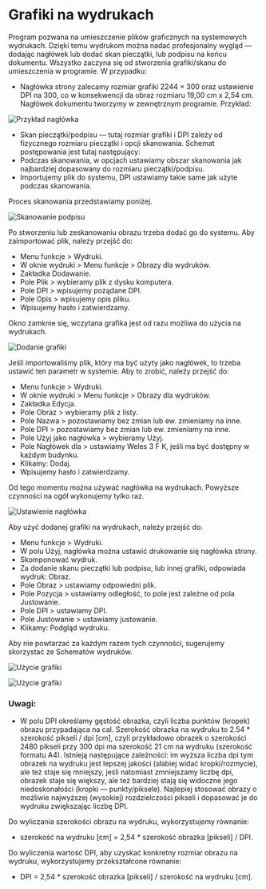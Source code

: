 # Grafiki na wydrukach

Program pozwana na umieszczenie plików graficznych na systemowych wydrukach. Dzięki temu wydrukom można nadać profesjonalny wygląd — dodając nagłówek lub dodać skan pieczątki, lub podpisu na końcu dokumentu. Wszystko zaczyna się od stworzenia grafiki/skanu do umieszczenia w programie. W przypadku:

- Nagłówka strony zalecamy rozmiar grafiki 2244 × 300 oraz ustawienie DPI na 300, co w konsekwencji da obraz rozmiaru 19,00 cm x 2,54 cm. Nagłówek dokumentu tworzymy w zewnętrznym programie. Przykład:

![Przykład nagłówka](przykladnaglowka.png)

- Skan pieczątki/podpisu — tutaj rozmiar grafiki i DPI zależy od fizycznego rozmiaru pieczątki i opcji skanowania. Schemat postępowania jest tutaj następujący:
- Podczas skanowania, w opcjach ustawiamy obszar skanowania jak najbardziej dopasowany do rozmiaru pieczątki/podpisu.
- Importujemy plik do systemu, DPI ustawiamy takie same jak użyte podczas skanowania.

Proces skanowania przedstawiamy poniżej.

![Skanowanie podpisu](skanowanie.gif)

Po stworzeniu lub zeskanowaniu obrazu trzeba dodać go do systemu. Aby zaimportować plik, należy przejść do:

- Menu funkcje > Wydruki.
- W oknie wydruki > Menu funkcje > Obrazy dla wydruków.
- Zakładka Dodawanie.
- Pole Plik > wybieramy plik z dysku komputera.
- Pole DPI > wpisujemy pożądane DPI.
- Pole Opis > wpisujemy opis pliku.
- Wpisujemy hasło i zatwierdzamy.

Okno zamknie się, wczytana grafika jest od razu możliwa do użycia na wydrukach.

![Dodanie grafiki](dodanieobrazka.gif)

Jeśli importowaliśmy plik, który ma być użyty jako nagłówek, to trzeba ustawić ten parametr w systemie. Aby to zrobić, należy przejść do:

- Menu funkcje > Wydruki.
- W oknie wydruki > Menu funkcje > Obrazy dla wydruków.
- Zakładka Edycja.
- Pole Obraz > wybieramy plik z listy.
- Pole Nazwa > pozostawiamy bez zmian lub ew. zmieniamy na inne.
- Pole DPI > pozostawiamy bez zmian lub ew. zmieniamy na inne.
- Pole Użyj jako nagłówka > wybieramy Użyj.
- Pole Nagłówek dla > ustawiamy Weles 3 F K, jeśli ma być dostępny w każdym budynku.
- Klikamy: Dodaj.
- Wpisujemy hasło i zatwierdzamy.

Od tego momentu można używać nagłówka na wydrukach. Powyższe czynności na ogół wykonujemy tylko raz.

![Ustawienie nagłówka](ustawienienaglowka.gif)

Aby użyć dodanej grafiki na wydrukach, należy przejść do:

- Menu funkcje > Wydruki.
- W polu Użyj, nagłówka można ustawić drukowanie się nagłówka strony.
- Skomponować wydruk.
- Za dodanie skanu pieczątki lub podpisu, lub innej grafiki, odpowiada wydruk: Obraz.
- Pole Obraz > ustawiamy odpowiedni plik.
- Pole Pozycja > ustawiamy odległość, to pole jest zależne od pola Justowanie.
- Pole DPI > ustawiamy DPI.
- Pole Justowanie > ustawiamy justowanie.
- Klikamy: Podgląd wydruku.

Aby nie powtarzać za każdym razem tych czynności, sugerujemy skorzystać ze Schematów wydruków.

![Użycie grafiki](uzyciegrafiki.gif)

![Użycie grafiki](przykladgrafikipdf.png)

### Uwagi:

- W polu DPI określamy gęstość obrazka, czyli liczba punktów (kropek) obrazu przypadająca na cal. Szerokość obrazka na wydruku to 2.54 * szerokość pikseli / dpi [cm], czyli przykładowo obrazek o szerokości 2480 pikseli przy 300 dpi ma szerokość 21 cm na wydruku (szerokość formatu A4). Istnieją następujące zależności: im wyższa liczba dpi tym obrazek na wydruku jest lepszej jakości (słabiej widać kropki/rozmycie), ale też staje się mniejszy, jeśli natomiast zmniejszamy liczbę dpi, obrazek staje się większy, ale też bardziej stają się widoczne jego niedoskonałości (kropki — punkty/piksele). Najlepiej stosować obrazy o możliwie najwyższej (wysokiej) rozdzielczości pikseli i dopasować je do wydruku zwiększając liczbę DPI.

Do wyliczania szerokości obrazu na wydruku, wykorzystujemy równanie:
- szerokość na wydruku [cm] = 2,54 * szerokość obrazka [pikseli] / DPI.

Do wyliczenia wartość DPI, aby uzyskać konkretny rozmiar obrazu na wydruku, wykorzystujemy przekształcone równanie:
- DPI = 2,54 * szerokość obrazka [pikseli] / szerokość na wydruku [cm].